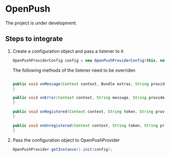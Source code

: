 OpenPush
========
The project is under development.

Steps to integrate
------------------

1. Create a configuration object and pass a listener to it    
    ````java
    OpenPushProviderConfig config = new OpenPushProviderConfig(this, new PushListener());
    ````
    
    The following methods of the listener need to be overriden
    ````java
    
    public void onMessage(Context context, Bundle extras, String providerName) {
    }

    public void onError(Context context, String message, String providerName) {
    }

    public void onRegistered(Context context, String token, String providerName) {
    }

    public void onUnregistered(Context context, String token, String providerName) {
    }
    ````

2. Pass the configuration object to OpenPushProvider 
    ````java
    OpenPushProvider.getInstance().init(config);
    ````
